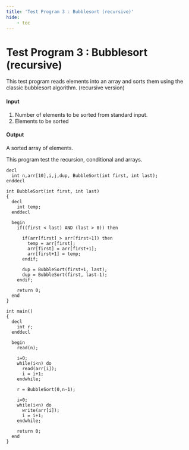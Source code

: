 ```yaml
---
title: 'Test Program 3 : Bubblesort (recursive)'
hide:
    - toc
---
```

# Test Program 3 : Bubblesort (recursive)

This test program reads elements into an array and sorts them using the classic bubblesort algorithm. (recursive version)

#### Input
1. Number of elements to be sorted from standard input.
2. Elements to be sorted
#### Output
A sorted array of elements.

This program test the recursion, conditional and arrays.

```
decl
  int n,arr[10],i,j,dup, BubbleSort(int first, int last);
enddecl

int BubbleSort(int first, int last)
{
  decl
    int temp;
  enddecl

  begin
    if((first < last) AND (last > 0)) then

      if(arr[first] > arr[first+1]) then
        temp = arr[first];
        arr[first] = arr[first+1];
        arr[first+1] = temp;
      endif;

      dup = BubbleSort(first+1, last);
      dup = BubbleSort(first, last-1);
    endif;

    return 0;
  end
}

int main()
{
  decl
    int r;
  enddecl

  begin
    read(n);

    i=0;
    while(i<n) do
      read(arr[i]);
      i = i+1;
    endwhile;

    r = BubbleSort(0,n-1);

    i=0;
    while(i<n) do
      write(arr[i]);
      i = i+1;
    endwhile;

    return 0;
  end
}
```
